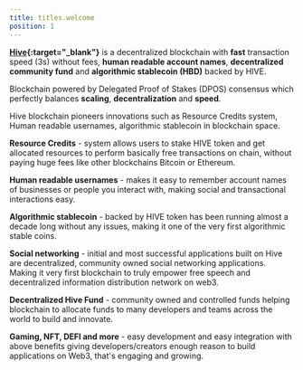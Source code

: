 ```yaml
---
title: titles.welcome
position: 1
---
```


**[Hive](https://hive.io){:target="_blank"}** is a decentralized blockchain with **fast** transaction speed (3s) without fees, **human
readable account names**, **decentralized community fund** and **algorithmic stablecoin (HBD)** backed by HIVE. 

Blockchain powered by Delegated Proof of Stakes (DPOS) consensus which perfectly balances **scaling**, **decentralization** and **speed**.

Hive blockchain pioneers innovations such as Resource Credits system, Human readable usernames, algorithmic stablecoin in blockchain space.

**Resource Credits** - system allows users to stake HIVE token and get allocated resources to perform basically free transactions on chain, without paying
huge fees like other blockchains Bitcoin or Ethereum.

**Human readable usernames** - makes it easy to remember account names of businesses or people you interact with, making social and transactional interactions easy.

**Algorithmic stablecoin** - backed by HIVE token has been running almost a decade long without any issues, making it one of the very first algorithmic stable coins.

**Social networking** - initial and most successful applications built on Hive are decentralized, community owned social networking applications. 
Making it very first blockchain to truly empower free speech and decentralized information distribution network on web3.

**Decentralized Hive Fund** - community owned and controlled funds helping blockchain to allocate funds to many developers and teams across the world to build and innovate.

**Gaming, NFT, DEFI and more** - easy development and easy integration with above benefits giving developers/creators enough reason to build applications on Web3, that's engaging and growing.

